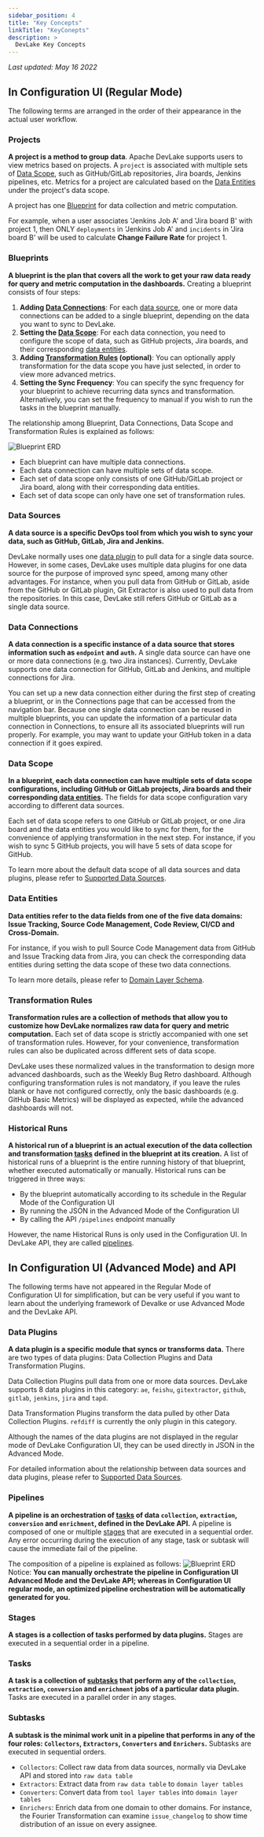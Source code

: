 ```yaml
---
sidebar_position: 4
title: "Key Concepts"
linkTitle: "KeyConepts"
description: >
  DevLake Key Concepts
---
```


*Last updated: May 16 2022*


## In Configuration UI (Regular Mode)

The following terms are arranged in the order of their appearance in the actual user workflow.

### Projects
**A project is a method to group data**. Apache DevLake supports users to view metrics based on projects. A `project` is associated with multiple sets of [Data Scope](#data-scope), such as GitHub/GitLab repositories, Jira boards, Jenkins pipelines, etc. Metrics for a project are calculated based on the [Data Entities](#data-entities) under the project's data scope. 

A project has one [Blueprint](#Bluepirnts) for data collection and metric computation.

For example, when a user associates 'Jenkins Job A' and  'Jira board B' with project 1, then ONLY `deployments` in 'Jenkins Job A' and `incidents` in 'Jira board B' will be used to calculate **Change Failure Rate** for project 1.

### Blueprints
**A blueprint is the plan that covers all the work to get your raw data ready for query and metric computation in the dashboards.** Creating a blueprint consists of four steps:
1. **Adding [Data Connections](#data-connections)**: For each [data source](#data-sources), one or more data connections can be added to a single blueprint, depending on the data you want to sync to DevLake.
2. **Setting the [Data Scope](#data-scope)**: For each data connection, you need to configure the scope of data, such as GitHub projects, Jira boards, and their corresponding [data entities](#data-entities).
3. **Adding [Transformation Rules](#transformation-rules) (optional)**: You can optionally apply transformation for the data scope you have just selected, in order to view more advanced metrics.
3. **Setting the Sync Frequency**: You can specify the sync frequency for your blueprint to achieve recurring data syncs and transformation. Alternatively, you can set the frequency to manual if you wish to run the tasks in the blueprint manually.

The relationship among Blueprint, Data Connections, Data Scope and Transformation Rules is explained as follows:

![Blueprint ERD](/img/Glossary/blueprint-erd.svg)
- Each blueprint can have multiple data connections.
- Each data connection can have multiple sets of data scope.
- Each set of data scope only consists of one GitHub/GitLab project or Jira board, along with their corresponding data entities.
- Each set of data scope can only have one set of transformation rules.

### Data Sources
**A data source is a specific DevOps tool from which you wish to sync your data, such as GitHub, GitLab, Jira and Jenkins.**

DevLake normally uses one [data plugin](#data-plugins) to pull data for a single data source. However, in some cases, DevLake uses multiple data plugins for one data source for the purpose of improved sync speed, among many other advantages. For instance, when you pull data from GitHub or GitLab, aside from the GitHub or GitLab plugin, Git Extractor is also used to pull data from the repositories. In this case, DevLake still refers GitHub or GitLab as a single data source.

### Data Connections
**A data connection is a specific instance of a data source that stores information such as `endpoint` and `auth`.** A single data source can have one or more data connections (e.g. two Jira instances). Currently, DevLake supports one data connection for GitHub, GitLab and Jenkins, and multiple connections for Jira.

You can set up a new data connection either during the first step of creating a blueprint, or in the Connections page that can be accessed from the navigation bar. Because one single data connection can be reused in multiple blueprints, you can update the information of a particular data connection in Connections, to ensure all its associated blueprints will run properly. For example, you may want to update your GitHub token in a data connection if it goes expired.

### Data Scope
**In a blueprint, each data connection can have multiple sets of data scope configurations, including GitHub or GitLab projects, Jira boards and their corresponding [data entities](#data-entities).** The fields for data scope configuration vary according to different data sources.

Each set of data scope refers to one GitHub or GitLab project, or one Jira board and the data entities you would like to sync for them, for the convenience of applying transformation in the next step. For instance, if you wish to sync 5 GitHub projects, you will have 5 sets of data scope for GitHub.

To learn more about the default data scope of all data sources and data plugins, please refer to [Supported Data Sources](./SupportedDataSources.md).

### Data Entities
**Data entities refer to the data fields from one of the five data domains: Issue Tracking, Source Code Management, Code Review, CI/CD and Cross-Domain.**

For instance, if you wish to pull Source Code Management data from GitHub and Issue Tracking data from Jira, you can check the corresponding data entities during setting the data scope of these two data connections.

To learn more details, please refer to [Domain Layer Schema](/DataModels/DevLakeDomainLayerSchema.md).

### Transformation Rules
**Transformation rules are a collection of methods that allow you to customize how DevLake normalizes raw data for query and metric computation.** Each set of data scope is strictly accompanied with one set of transformation rules. However, for your convenience, transformation rules can also be duplicated across different sets of data scope.

DevLake uses these normalized values in the transformation to design more advanced dashboards, such as the Weekly Bug Retro dashboard. Although configuring transformation rules is not mandatory, if you leave the rules blank or have not configured correctly, only the basic dashboards (e.g. GitHub Basic Metrics) will be displayed as expected, while the advanced dashboards will not.

### Historical Runs
**A historical run of a blueprint is an actual execution of the data collection and transformation [tasks](#tasks) defined in the blueprint at its creation.** A list of historical runs of a blueprint is the entire running history of that blueprint, whether executed automatically or manually. Historical runs can be triggered in three ways:
- By the blueprint automatically according to its schedule in the Regular Mode of the Configuration UI
- By running the JSON in the Advanced Mode of the Configuration UI
- By calling the API `/pipelines` endpoint manually

However, the name Historical Runs is only used in the Configuration UI. In DevLake API, they are called [pipelines](#pipelines).

## In Configuration UI (Advanced Mode) and API

The following terms have not appeared in the Regular Mode of Configuration UI for simplification, but can be very useful if you want to learn about the underlying framework of Devalke or use Advanced Mode and the DevLake API.

### Data Plugins
**A data plugin is a specific module that syncs or transforms data.** There are two types of data plugins: Data Collection Plugins and Data Transformation Plugins.

Data Collection Plugins pull data from one or more data sources. DevLake supports 8 data plugins in this category: `ae`, `feishu`, `gitextractor`, `github`, `gitlab`, `jenkins`, `jira` and `tapd`.

Data Transformation Plugins transform the data pulled by other Data Collection Plugins. `refdiff` is currently the only plugin in this category.

Although the names of the data plugins are not displayed in the regular mode of DevLake Configuration UI, they can be used directly in JSON in the Advanced Mode.

For detailed information about the relationship between data sources and data plugins, please refer to [Supported Data Sources](./SupportedDataSources.md).


### Pipelines
**A pipeline is an orchestration of [tasks](#tasks) of data `collection`, `extraction`, `conversion` and `enrichment`, defined in the DevLake API.** A pipeline is composed of one or multiple [stages](#stages) that are executed in a sequential order. Any error occurring during the execution of any stage, task or subtask will cause the immediate fail of the pipeline.

The composition of a pipeline is explained as follows:
![Blueprint ERD](/img/Glossary/pipeline-erd.svg)
Notice: **You can manually orchestrate the pipeline in Configuration UI Advanced Mode and the DevLake API; whereas in Configuration UI regular mode, an optimized pipeline orchestration will be automatically generated for you.**


### Stages
**A stages is a collection of tasks performed by data plugins.** Stages are executed in a sequential order in a pipeline.

### Tasks
**A task is a collection of [subtasks](#subtasks) that perform any of the `collection`, `extraction`, `conversion` and `enrichment` jobs of a particular data plugin.** Tasks are executed in a parallel order in any stages.

### Subtasks
**A subtask is the minimal work unit in a pipeline that performs in any of the four roles: `Collectors`, `Extractors`, `Converters` and `Enrichers`.** Subtasks are executed in sequential orders.
- `Collectors`: Collect raw data from data sources, normally via DevLake API and stored into `raw data table`
- `Extractors`: Extract data from `raw data table` to `domain layer tables`
- `Converters`: Convert data from `tool layer tables` into `domain layer tables`
- `Enrichers`: Enrich data from one domain to other domains. For instance, the Fourier Transformation can examine `issue_changelog` to show time distribution of an issue on every assignee.
